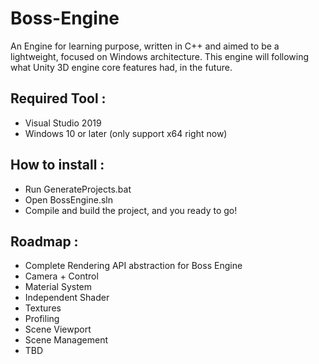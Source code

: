 # Boss-Engine

An Engine for learning purpose, written in C++ and aimed to be a lightweight, focused on Windows architecture.
This engine will following what Unity 3D engine core features had, in the future.

## Required Tool :

- Visual Studio 2019
- Windows 10 or later (only support x64 right now)

## How to install :

- Run GenerateProjects.bat
- Open BossEngine.sln
- Compile and build the project, and you ready to go!

## Roadmap :

- Complete Rendering API abstraction for Boss Engine
- Camera + Control
- Material System
- Independent Shader
- Textures
- Profiling
- Scene Viewport
- Scene Management
- TBD
